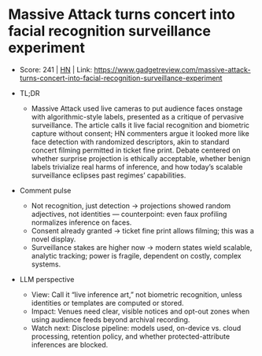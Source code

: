 # Massive Attack turns concert into facial recognition surveillance experiment

- Score: 241 | [HN](https://news.ycombinator.com/item?id=45255400) | Link: https://www.gadgetreview.com/massive-attack-turns-concert-into-facial-recognition-surveillance-experiment

- TL;DR
    - Massive Attack used live cameras to put audience faces onstage with algorithmic-style labels, presented as a critique of pervasive surveillance. The article calls it live facial recognition and biometric capture without consent; HN commenters argue it looked more like face detection with randomized descriptors, akin to standard concert filming permitted in ticket fine print. Debate centered on whether surprise projection is ethically acceptable, whether benign labels trivialize real harms of inference, and how today’s scalable surveillance eclipses past regimes’ capabilities.

- Comment pulse
    - Not recognition, just detection → projections showed random adjectives, not identities — counterpoint: even faux profiling normalizes inference on faces.
    - Consent already granted → ticket fine print allows filming; this was a novel display.
    - Surveillance stakes are higher now → modern states wield scalable, analytic tracking; power is fragile, dependent on costly, complex systems.

- LLM perspective
    - View: Call it “live inference art,” not biometric recognition, unless identities or templates are computed or stored.
    - Impact: Venues need clear, visible notices and opt-out zones when using audience feeds beyond archival recording.
    - Watch next: Disclose pipeline: models used, on-device vs. cloud processing, retention policy, and whether protected-attribute inferences are blocked.
